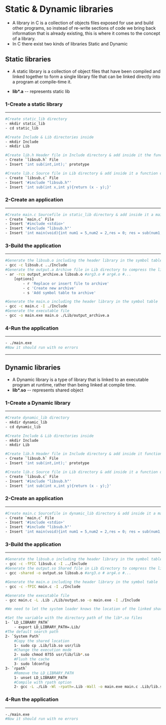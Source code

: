 # Static & Dynamic libraries 

- A library in C is a collection of objects files exposed for use and build other programs, so instead of re-write sections of code we bring back information that is already existing, this is where it comes to the concept of a library.
- In C there exist two kinds of libraries Static and Dynamic 
  
## Static libraries 
- A static library is a collection of object files that have been compiled
and linked together to form a single library file that can be linked directly into a program at compile-time it.

- __lib*.a__ -- represents static lib

### 1-Create a static library 
----
```bash
#Create static_lib directory
- mkdir static_lib
- cd static_lib
```
```bash
#Create Include & Lib directories inside
- mkdir Include
- mkdir Lib
 ```
 
 ```bash
#Create lib.h Header file in Include directory & add inside it the function prototype
- Create `libsub.h` File 
- Insert 'int sub(int,int);' prototype 
```

```bash
#Create lib.c Source file in Lib directory & add inside it a function definition
- Create `libsub.c` File
- Insert '#include "libsub.h"'
- Insert 'int sub(int x,int y){return (x - y);}'
```
### 2-Create an application
---
```bash
#Create main.c Sourcefile in static_lib directory & add inside it a main function definition
- Create `main.c` File
- Insert '#include <stdio>'
- Insert '#include "libsub.h"'
- Insert 'int main(void){int num1 = 5,num2 = 2,res = 0; res = sub(num1,num2); return 0;}'
```
### 3-Build the application
---
```bash
#Generate the libsub.o including the header library in the symbol table 
- gcc -c libsub.c ../Include 
#Generate the output.a Archive file in Lib directory to compress the libraries in an indexed format that will be used in the linker stage
- ar -rcs output_archive.a libsub.o #arg3.o # arg4.o #...
	[options]
		- r 'Replace or insert file to archive'
		- c 'Create new archive'
		- s 'Add symbol table to archive'
```
```bash
#Generate the main.o including the header library in the symbol table 
- gcc -c main.c -I ./Include 
#Generate the executable file 
- gcc -o main.exe main.o ./Lib/output_archive.a
```
### 4-Run the application
---
```bash
- ./main.exe
#Now it should run with no errors 
```

---

## Dynamic libraries 
- A Dynamic library is a type of library that is linked to an executable
program at runtime, rather than being linked at compile time.
- __lib*.so__ -- represents shared object

### 1-Create a Dynamic library 
---
```bash
#Create dynamic_lib directory
- mkdir dynamic_lib
- cd dynamic_lib 
```

```bash
#Create Include & Lib directories inside
- mkdir Include
- mkdir Lib
 ```
 
 ```bash
#Create lib.h Header file in Include directory & add inside it function prototype
- Create `libsub.h` File 
- Insert 'int sub(int,int);' prototype 
```
```bash
#Create lib.c Source file in Lib directory & add inside it a function definition
- Create `libsub.c` File
- Insert '#include "libsub.h"'
- Insert 'int sub(int x,int y){return (x - y);}'
```
### 2-Create an application
---
```bash
#Create main.c Sourcefile in dynamic_lib directory & add inside it a main function definition
- Create `main.c` File
- Insert '#include <stdio>'
- Insert '#include "libsub.h"'
- Insert 'int main(void){int num1 = 5,num2 = 2,res = 0; res = sub(num1,num2); return 0;}'
```     
### 3-Build the application
---
```bash
#Generate the libsub.o including the header library in the symbol table 
- gcc -c -fPIC libsub.c -I ../Include 
#Generate the output.so Shared file in Lib directory to compress the libraries in an indexed format that will be used in the linker stage
- gcc -shared -o output.so libsub.o #arg3.o # arg4.o #...
```
```bash
#Generate the main.o including the header library in the symbol table 
- gcc -c -fPIC main.c -I ./Include 

#Generate the executable file 
- gcc main.c -L .Lib ./Lib/output.so -o main.exe -I ./Include

#We need to let the system loader knows the location of the linked shared libraries to link them runtime when needed

#Set the variable with the directory path of the lib*.so files
1- `LD_LIBRARY_PATH` 
	- export LD_LIBRARY_PATH=.Lib/
#The default search path
2- `System Path` 
	#Copy the shared location
	1- sudo cp .Lib/lib.so usr/lib 
	#Change the execution mode
	2- sudo chmod 0755 usr/lib/lib*.so
	#Flush the cache
	3- sudo ldconfig  
3- `rpath`
	#Remove the LD_LIBRARY_PATH
	1- unset LD_LIBRARY_PATH
	#Compile with rpath option
	2- gcc -L ./Lib -Wl -rpath=.Lib -Wall -o main.exe main.c .Lib/lib.so -I.include

```
### 4-Run the application
---
```bash
-./main.exe
#Now it should run with no errors 
```
